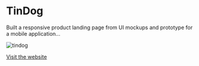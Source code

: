 # TinDog 
Built a responsive product landing page from UI mockups and prototype for a mobile application...

![tindog](https://user-images.githubusercontent.com/39883704/62962958-ffdb0580-bdcd-11e9-9f9e-3d78317a4009.png)

<a href= "https://tindog.surge.sh" target="_blank">Visit the website</a>
